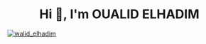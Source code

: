 <h1 align="center">Hi 👋, I'm OUALID ELHADIM</h1>

<p align="left"> <a href="https://twitter.com/walid_elhadim" target="blank"><img src="https://img.shields.io/twiteer/follow/walid_elhadim?logo=twiter&style=for-the-badge" alt="walid_elhadim" /></a> </p>
